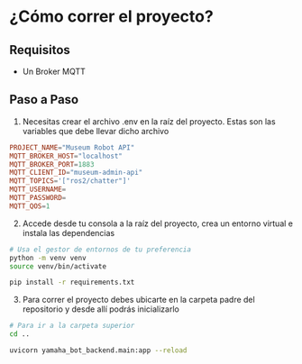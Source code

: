 # ¿Cómo correr el proyecto?
## Requisitos
- Un Broker MQTT
## Paso a Paso
1. Necesitas crear el archivo .env en la raíz del proyecto. Estas son las variables que debe llevar dicho archivo
~~~ conf
PROJECT_NAME="Museum Robot API"
MQTT_BROKER_HOST="localhost"
MQTT_BROKER_PORT=1883
MQTT_CLIENT_ID="museum-admin-api"
MQTT_TOPICS='["ros2/chatter"]'
MQTT_USERNAME=
MQTT_PASSWORD=
MQTT_QOS=1
~~~
2. Accede desde tu consola a la raíz del proyecto, crea un entorno virtual e instala las dependencias
~~~ bash
# Usa el gestor de entornos de tu preferencia
python -m venv venv
source venv/bin/activate

pip install -r requirements.txt
~~~
3. Para correr el proyecto debes ubicarte en la carpeta padre del repositorio y desde allí podrás inicializarlo
~~~ bash
# Para ir a la carpeta superior
cd ..

uvicorn yamaha_bot_backend.main:app --reload
~~~